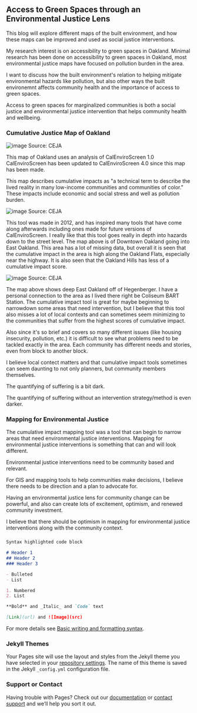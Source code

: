 ## Access to Green Spaces through an Environmental Justice Lens

This blog will explore different maps of the built environment, and how these maps can be improved and used as social justice interventions.

My research interest is on accessibility to green spaces in Oakland. Minimal research has been done on accessibility to green spaces in Oakland, most environmental justice maps have focused on pollution burden in the area. 

I want to discuss how the built environment's relation to helping mitigate environmental hazards like pollution, but also other ways the built environemnt affects community health and the importance of access to green spaces.

Access to green spaces for marginalized communities is both a social justice and environmental justice intervention that helps community health and wellbeing.

### Cumulative Justice Map of Oakland

![image](https://user-images.githubusercontent.com/89550308/174424487-4b0580cf-8cee-4e20-ad84-f6c3e52bc004.png)
Source: CEJA

This map of Oakland uses an analysis of CalEnviroScreen 1.0
CalEnviroScreen has been updated to CalEnviroScreen 4.0 since this map has been made.

This map describes cumulative impacts as "a technical term to describe the lived reality in many low-income communities and communities of color." These impacts include economic and social stress and well as pollution burden.

![image](https://user-images.githubusercontent.com/89550308/174424459-0616bbfa-b0e2-4c21-9069-dc42f8972d7d.png)
Source: CEJA

This tool was made in 2012, and has inspired many tools that have come along afterwards including ones made for future versions of CalEnviroScreen.
I really like that this tool goes really in depth into hazards down to the street level. The map above is of Downtown Oakland going into East Oakland. This area has a lot of missing data, but overall it is seen that the cumulative impact in the area is high along the Oakland Flats, especially near the highway. It is also seen that the Oakland Hills has less of a cumulative impact score.


![image](https://user-images.githubusercontent.com/89550308/174424613-12947729-9a2b-4502-8896-1e0168c7ebcf.png)
Source: CEJA

The map above shows deep East Oakland off of Hegenberger. I have a personal connection to the area as I lived there right be Coliseum BART Station. The cumulative impact tool is great for maybe beginning to narrowdown some areas that need intervention, but I believe that this tool also misses a lot of local contexts and can sometimes seem minimizing to the communities that suffer from the highest scores of cumulative impact.

Also since it's so brief and covers so many different issues (like housing insecurity, pollution, etc.) it is difficult to see what problems need to be tackled exactly in the area. Each community has different needs and stories, even from block to another block.

I believe local contect matters and that cumulative impact tools sometimes can seem daunting to not only planners, but community members themselves.

The quantifying of suffering is a bit dark. 

The quantifying of suffering without an intervention strategy/method is even darker.

### Mapping for Environmental Justice

The cumulative impact mapping tool was a tool that can begin to narrow areas that need environmental justice interventions. Mapping for environmental justice interventions is something that can and will look different.

Environmental justice interventions need to be community based and relevant.

For GIS and mapping tools to help communities make decisions, I believe there needs to be direction and a plan to advocate for. 

Having an environmental justice lens for community change can be powerful, and also can create lots of excitement, optimism, and renewed community investment.

I believe that there should be optimism in mapping for environmental justice interventions along with the community context.

### 


```markdown
Syntax highlighted code block

# Header 1
## Header 2
### Header 3

- Bulleted
- List

1. Numbered
2. List

**Bold** and _Italic_ and `Code` text

[Link](url) and ![Image](src)
```

For more details see [Basic writing and formatting syntax](https://docs.github.com/en/github/writing-on-github/getting-started-with-writing-and-formatting-on-github/basic-writing-and-formatting-syntax).

### Jekyll Themes

Your Pages site will use the layout and styles from the Jekyll theme you have selected in your [repository settings](https://github.com/eligarcia1/EJ-Blog/settings/pages). The name of this theme is saved in the Jekyll `_config.yml` configuration file.

### Support or Contact

Having trouble with Pages? Check out our [documentation](https://docs.github.com/categories/github-pages-basics/) or [contact support](https://support.github.com/contact) and we’ll help you sort it out.
